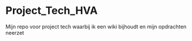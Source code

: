# Project_Tech_HVA
Mijn repo voor project tech waarbij ik een wiki bijhoudt en mijn opdrachten neerzet
